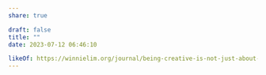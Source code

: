 ```yaml
---
share: true

draft: false
title: ""
date: 2023-07-12 06:46:10

likeOf: https://winnielim.org/journal/being-creative-is-not-just-about-making-things/
---
```

